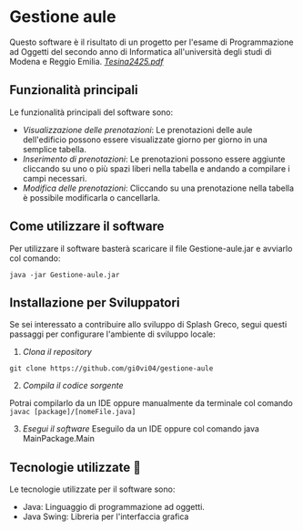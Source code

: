 # Gestione aule
Questo software è il risultato di un progetto per l'esame di Programmazione ad Oggetti del secondo anno di Informatica all'università degli studi di Modena e Reggio Emilia. *[Tesina2425.pdf](https://github.com/user-attachments/files/18677200/Tesina2425.pdf)*

## Funzionalità principali
Le funzionalità principali del software sono:

- *Visualizzazione delle prenotazioni*: Le prenotazioni delle aule dell'edificio possono essere visualizzate giorno per giorno in una semplice tabella.
- *Inserimento di prenotazioni*: Le prenotazioni possono essere aggiunte cliccando su uno o più spazi liberi nella tabella e andando a compilare i campi necessari.
- *Modifica delle prenotazioni*: Cliccando su una prenotazione nella tabella è possibile modificarla o cancellarla.

## Come utilizzare il software
Per utilizzare il software basterà scaricare il file Gestione-aule.jar e avviarlo col comando:
    
```
java -jar Gestione-aule.jar
```

## Installazione per Sviluppatori
Se sei interessato a contribuire allo sviluppo di Splash Greco, segui questi passaggi per configurare l'ambiente di sviluppo locale:
1. *Clona il repository*

```
git clone https://github.com/gi0vi04/gestione-aule
```

2. *Compila il codice sorgente*

Potrai compilarlo da un IDE oppure manualmente da terminale col comando ```javac [package]/[nomeFile.java]```

3. *Esegui il software*
Eseguilo da un IDE oppure col comando java MainPackage.Main

## Tecnologie utilizzate 🚀
Le tecnologie utilizzate per il software sono:
- Java: Linguaggio di programmazione ad oggetti.
- Java Swing: Libreria per l'interfaccia grafica
